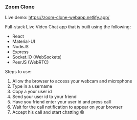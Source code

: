 ### Zoom Clone 

Live demo: https://zoom-clone-webapp.netlify.app/

Full-stack Live Video Chat app that is built using the following:
* React
* Material-UI
* NodeJS
* Express
* Socket.IO (WebSockets)
* PeerJS (WebRTC)

Steps to use:
1. Allow the browser to access your webcam and microphone
2. Type in a username
3. Copy a your user id
4. Send your user id to your friend
5. Have you friend enter your user id and press call
6. Wait for the call notification to appear on your browser
7. Accept his call and start chatting :smile:
